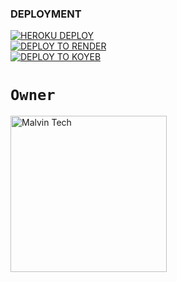 
### DEPLOYMENT
 
<a href='https://dashboard.heroku.com/new?template=https://github.com/muzantech/sigma-session' target="_blank"><img alt='HEROKU DEPLOY' src='https://img.shields.io/badge/-HEROKU DEPLOY-black?style=for-the-badge&logo=heroku&logoColor=white'/>
 <br>
<a href='https://dashboard.render.com' target="_blank">
    <img alt='DEPLOY TO RENDER' src='https://img.shields.io/badge/-DEPLOY TO RENDER-black?style=for-the-badge&logo=render&logoColor=white'/>
</a>
 <br>
<a href='https://app.koyeb.com' target="_blank">
    <img alt='DEPLOY TO KOYEB' src='https://img.shields.io/badge/-DEPLOY TO KOYEB-black?style=for-the-badge&logo=koyeb&logoColor=white'/>
</a>


# `Owner`

 <a href="https://github.com/muzantech"><img src="https://github.com/sigma.png" width="250" height="250" alt="Malvin Tech"/></a>

   
